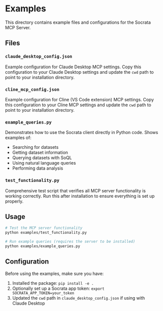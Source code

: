 # Examples

This directory contains example files and configurations for the Socrata MCP Server.

## Files

### `claude_desktop_config.json`
Example configuration for Claude Desktop MCP settings. Copy this configuration to your Claude Desktop settings and update the `cwd` path to point to your installation directory.

### `cline_mcp_config.json`
Example configuration for Cline (VS Code extension) MCP settings. Copy this configuration to your Cline MCP settings and update the `cwd` path to point to your installation directory.

### `example_queries.py`
Demonstrates how to use the Socrata client directly in Python code. Shows examples of:
- Searching for datasets
- Getting dataset information
- Querying datasets with SoQL
- Using natural language queries
- Performing data analysis

### `test_functionality.py`
Comprehensive test script that verifies all MCP server functionality is working correctly. Run this after installation to ensure everything is set up properly.

## Usage

```bash
# Test the MCP server functionality
python examples/test_functionality.py

# Run example queries (requires the server to be installed)
python examples/example_queries.py
```

## Configuration

Before using the examples, make sure you have:

1. Installed the package: `pip install -e .`
2. Optionally set up a Socrata app token: `export SOCRATA_APP_TOKEN=your_token`
3. Updated the `cwd` path in `claude_desktop_config.json` if using with Claude Desktop
